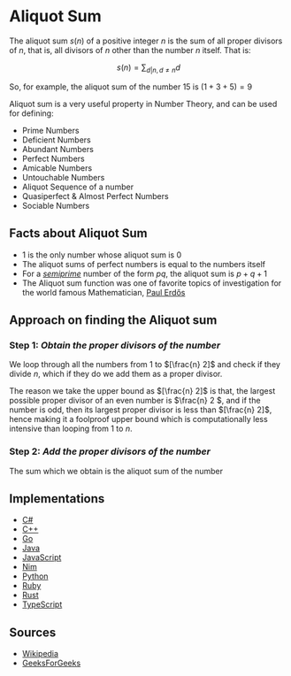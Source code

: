 # Aliquot Sum

The aliquot sum $s(n)$ of a positive integer $n$ is the sum of all proper divisors of $n$, that is, all divisors of $n$ other than the number $n$ itself. That is:

$$ s(n) = \sum_{d | n, d \neq n} {d} $$

So, for example, the aliquot sum of the number $15$ is $(1 + 3 + 5) = 9$

Aliquot sum is a very useful property in Number Theory, and can be used for defining:
- Prime Numbers
- Deficient Numbers
- Abundant Numbers
- Perfect Numbers
- Amicable Numbers
- Untouchable Numbers
- Aliquot Sequence of a number
- Quasiperfect & Almost Perfect Numbers
- Sociable Numbers

## Facts about Aliquot Sum
- 1 is the only number whose aliquot sum is 0
- The aliquot sums of perfect numbers is equal to the numbers itself
- For a [*semiprime*](https://en.wikipedia.org/wiki/Semiprime) number of the form $pq$, the aliquot sum is $p + q + 1$
- The Aliquot sum function was one of favorite topics of investigation for the world famous Mathematician, [Paul Erdős](https://en.wikipedia.org/wiki/Paul_Erd%C5%91s) 

## Approach on finding the Aliquot sum

### Step 1: *Obtain the proper divisors of the number*
We loop through all the numbers from $1$ to $[\frac{n} 2]$ and check if they divide $n$, which if they do we add them as a proper divisor.

The reason we take the upper bound as $[\frac{n} 2]$ is that, the largest possible proper divisor of an even number is $\frac{n} 2 $, and if the number is odd, then its largest proper divisor is less than $[\frac{n} 2]$, hence making it a foolproof upper bound which is computationally less intensive than looping from $1$ to $n$.

### Step 2: *Add the proper divisors of the number*
The sum which we obtain is the aliquot sum of the number

## Implementations
- [C#](https://github.com/TheAlgorithms/C-Sharp/blob/master/Algorithms/Numeric/AliquotSumCalculator.cs)
- [C++](https://github.com/TheAlgorithms/C-Plus-Plus/blob/master/math/aliquot_sum.cpp)
- [Go](https://github.com/TheAlgorithms/Go/blob/master/math/aliquotsum.go)
- [Java](https://github.com/TheAlgorithms/Java/blob/master/src/main/java/com/thealgorithms/maths/AliquotSum.java)
- [JavaScript](https://github.com/TheAlgorithms/JavaScript/blob/master/Maths/AliquotSum.js)
- [Nim](https://github.com/TheAlgorithms/Nim/blob/main/maths/aliquot_sum.nim)
- [Python](https://github.com/TheAlgorithms/Python/blob/master/maths/aliquot_sum.py)
- [Ruby](https://github.com/TheAlgorithms/Ruby/blob/master/maths/aliquot_sum.rb)
- [Rust](https://github.com/TheAlgorithms/Rust/blob/master/src/math/aliquot_sum.rs)
- [TypeScript](https://github.com/TheAlgorithms/TypeScript/blob/master/maths/aliquot_sum.ts)

## Sources
- [Wikipedia](https://en.wikipedia.org/wiki/Aliquot_sum)
- [GeeksForGeeks](https://www.geeksforgeeks.org/aliquot-sum/)
